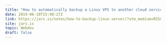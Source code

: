 ```yaml
---
title: "How to automatically backup a Linux VPS to another cloud service provider"
date: 2019-06-10T15:40:27Z
link: https://jarv.is/notes/how-to-backup-linux-server/?utm_medium=RSS&utm_source=hune
site: jarv.is
topic: Webdev
draft: false
---
```

